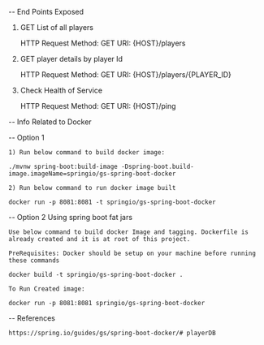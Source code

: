 -- End Points Exposed

1) GET List of all players

	HTTP Request Method: GET
	URI: {HOST}/players

2) GET player details by player Id

	HTTP Request Method: GET
	URI: {HOST}/players/{PLAYER_ID}
	
3) Check Health of Service
	
	HTTP Request Method: GET
	URI: {HOST}/ping

-- Info Related to Docker


-- Option 1

	1) Run below command to build docker image:
	
	./mvnw spring-boot:build-image -Dspring-boot.build-image.imageName=springio/gs-spring-boot-docker
	
	2) Run below command to run docker image built
	
	docker run -p 8081:8081 -t springio/gs-spring-boot-docker
	
-- Option 2 Using spring boot fat jars

	Use below command to build docker Image and tagging. Dockerfile is already created and it is at root of this project.
	
	PreRequisites: Docker should be setup on your machine before running these commands
	
	docker build -t springio/gs-spring-boot-docker .
	
	To Run Created image:
	
	docker run -p 8081:8081 springio/gs-spring-boot-docker
	
	
-- References
	
	https://spring.io/guides/gs/spring-boot-docker/# playerDB
